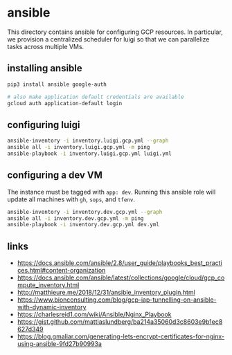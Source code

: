 # ansible

This directory contains ansible for configuring GCP resources.
In particular, we provision a centralized scheduler for luigi so that we can parallelize tasks across multiple VMs.

## installing ansible

```bash
pip3 install ansible google-auth

# also make application default credentials are available
gcloud auth application-default login
```

## configuring luigi

```bash
ansible-inventory -i inventory.luigi.gcp.yml --graph
ansible all -i inventory.luigi.gcp.yml -m ping
ansible-playbook -i inventory.luigi.gcp.yml luigi.yml
```

## configuring a dev VM

The instance must be tagged with `app: dev`.
Running this ansible role will update all machines with `gh`, `sops`, and `tfenv`.

```bash
ansible-inventory -i inventory.dev.gcp.yml --graph
ansible all -i inventory.dev.gcp.yml -m ping
ansible-playbook -i inventory.dev.gcp.yml dev.yml
```

## links

- https://docs.ansible.com/ansible/2.8/user_guide/playbooks_best_practices.html#content-organization
- https://docs.ansible.com/ansible/latest/collections/google/cloud/gcp_compute_inventory.html
- http://matthieure.me/2018/12/31/ansible_inventory_plugin.html
- https://www.bionconsulting.com/blog/gcp-iap-tunnelling-on-ansible-with-dynamic-inventory
- https://charlesreid1.com/wiki/Ansible/Nginx_Playbook
- https://gist.github.com/mattiaslundberg/ba214a35060d3c8603e9b1ec8627d349
- https://blog.gmaliar.com/generating-lets-encrypt-certificates-for-nginx-using-ansible-9fd27b90993a
